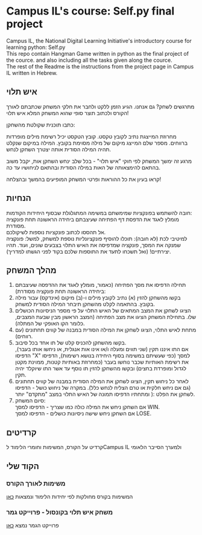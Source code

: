 # Campus IL's course: Self.py final project
Campus IL, the National Digital Learning Initiative's introductory course for learning python: Self.py </br>
This repo contain Hangman Game written in python as the final project of the cource. and also including all the tasks given along the cource.</br>
The rest of the Readme is the instructions from the project page in Campus IL written in Hebrew.</br>

## איש תלוי
מתרגשים לשחק? גם אנחנו. הגיע הזמן ללקט ולחבר את חלקי המשחק שכתבתם לאורך הקורס ולכתוב תוצר סופי שהוא המשחק המלא איש תלוי!

כתבו תוכנית שקולטת מהשחקן:

מחרוזת המייצגת נתיב לקובץ טקסט. קובץ הטקסט יכיל רשימת מילים מופרדות ברווחים.
מספר שלם המייצג מיקום של מילה מסוימת בקובץ.
המילה במיקום שנקלט תהיה המילה הסודית אותה יצטרך השחקן לנחש.

מרגע זה ימשך המשחק לפי חוקי "איש תלוי" - בכל שלב ינחש השחקן אות, יקבל משוב בהתאם להימצאותה של האות במילה הסודית ובהתאם לניחושיו עד כה.

קראו בעיון את כל ההוראות ופרטי המשחק המופיעים בהמשך ובהצלחה!

## הנחיות
חובה להשתמש בפונקציות שמימשתם במשימה המתגלגלת שבסוף היחידות הקודמות:</br>
מומלץ לאגד את הדפסת דף הפתיחה שעיצבתם ביחידה הראשונה תחת פונקציה מסודרת.</br>
אל תהססו לכתוב פונקציות נוספות לשיקולכם.</br>
למיטיבי לכת (לא חובה): תוכלו להוסיף פונקציונליות נוספת למשחק, למשל: פונקציה שמנקה את המסך, פונקציה שמדפיסה את האיש התלוי בצבעים שונים, ועוד. תהיו יצירתיים! (ואל תשכחו לתעד את התוספות שלכם בקוד לפני הגשתו למדריך).

## מהלך המשחק
1. תחילה הדפיסו את מסך הפתיחה (כאמור, מומלץ לאגד את ההדפסה שעיצבתם ביחידה הראשונה תחת פונקציה מסודרת):
2. בקשו מהשחקן להזין (א) נתיב לקובץ מילים ו-(ב) מיקום (אינדקס) עבור מילה בקובץ. בהתאמה לקלט מהשחקן תיבחר המילה הסודית למשחק.
3. הציגו לשחקן את המצב המתאים של האיש התלוי על פי מספר הניסיונות הכושלים שלו. בתחילת המשחק הציגו את מצב הפתיחה (המצב הראשון מבין שבעת המצבים, כלומר הקו האופקי של המתלה).
4. מתחת לאיש התלוי, הציגו לשחקן את המילה הסודית במבנה של קווים תחתונים (עם רווחים).
5. בקשו מהשחקן להכניס קלט של תו אחד בכל סיבוב. </br>
אם התו איננו תקין (שני תווים ומעלה ו/או אינו אות אנגלית, או ניחשו אותו בעבר), הדפיסו "X" למסך (כפי שעשיתם במשימה בסוף היחידה בנושא רשימות), הדפיסו את רשימת האותיות שכבר נוחשו בעבר (כמחרוזת באותיות קטנות, ממוינת מקטן לגדול ומופרדת בחצים) ובקשו מהשחקן להזין תו נוסף עד אשר התו שיוקלד יהיה תקין.
6. לאחר כל ניחוש תקין, הציגו לשחקן את המילה הסודית במבנה של קווים תחתונים (גם אם ניחש חלקית או טרם הצליח לנחש כלל).
במקרה של ניחוש כושל - הדפיסו לשחקן את הפלט :( ומתחתיו הדפיסו תמונה של האיש התלוי במצב "מתקדם" יותר.
7. סיום המשחק: </br>
אם השחקן ניחש את המילה כולה כמו שצריך - הדפיסו למסך WIN. </br>
אם השחקן ניחש שישה ניסיונות כושלים - הדפיסו למסך LOSE.</br>

## קרדיטים
קרדיט על הקורס, המשימות וחומרי הלימוד לCampus IL ולמערך הסייבר הלאומי

## הקוד שלי
### משימות לאורך הקורס
המשימות בקורס מחולקות לפי יחידות הלימוד ונמצאות [כאן](/units%20exercise)
### משחק איש תלוי בקונסול - פרוייקט גמר
פרוייקט הגמר נמצא [כאן](hangman%20project.py)
